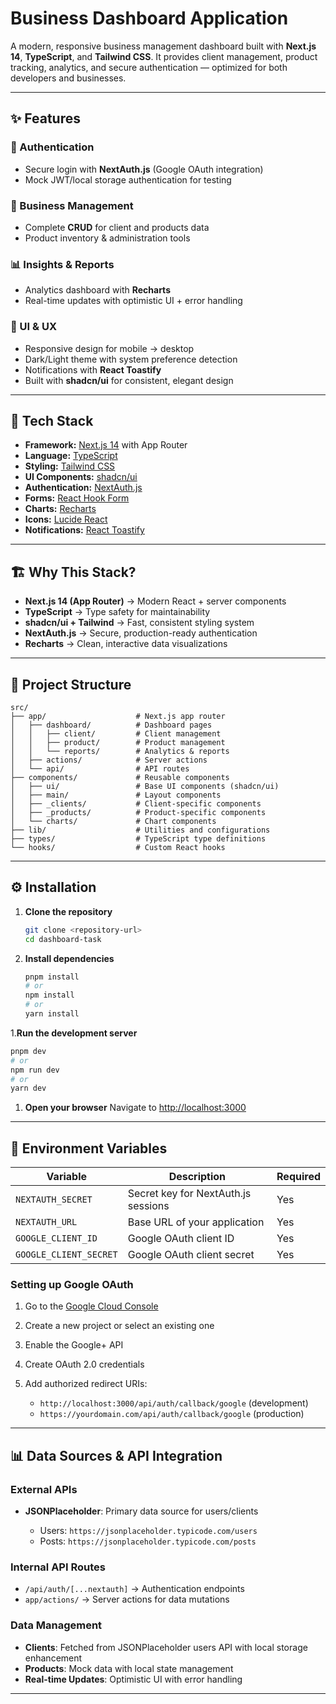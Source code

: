 # Business Dashboard Application

A modern, responsive business management dashboard built with **Next.js 14**, **TypeScript**, and **Tailwind CSS**.
It provides client management, product tracking, analytics, and secure authentication — optimized for both developers and businesses.

---

## ✨ Features

### 🔐 Authentication

- Secure login with **NextAuth.js** (Google OAuth integration)
- Mock JWT/local storage authentication for testing

### 👥 Business Management

- Complete **CRUD** for client and products data
- Product inventory & administration tools

### 📊 Insights & Reports

- Analytics dashboard with **Recharts**
- Real-time updates with optimistic UI + error handling

### 🎨 UI & UX

- Responsive design for mobile → desktop
- Dark/Light theme with system preference detection
- Notifications with **React Toastify**
- Built with **shadcn/ui** for consistent, elegant design

---

## 🚀 Tech Stack

- **Framework:** [Next.js 14](https://nextjs.org/) with App Router
- **Language:** [TypeScript](https://www.typescriptlang.org/)
- **Styling:** [Tailwind CSS](https://tailwindcss.com/)
- **UI Components:** [shadcn/ui](https://ui.shadcn.com/)
- **Authentication:** [NextAuth.js](https://next-auth.js.org/)
- **Forms:** [React Hook Form](https://react-hook-form.com/)
- **Charts:** [Recharts](https://recharts.org/)
- **Icons:** [Lucide React](https://lucide.dev/)
- **Notifications:** [React Toastify](https://fkhadra.github.io/react-toastify/)

---

## 🏗️ Why This Stack?

- **Next.js 14 (App Router)** → Modern React + server components
- **TypeScript** → Type safety for maintainability
- **shadcn/ui + Tailwind** → Fast, consistent styling system
- **NextAuth.js** → Secure, production-ready authentication
- **Recharts** → Clean, interactive data visualizations

---

## 📁 Project Structure

```
src/
├── app/                    # Next.js app router
│   ├── dashboard/          # Dashboard pages
│   │   ├── client/         # Client management
│   │   ├── product/        # Product management
│   │   └── reports/        # Analytics & reports
│   ├── actions/            # Server actions
│   └── api/                # API routes
├── components/             # Reusable components
│   ├── ui/                 # Base UI components (shadcn/ui)
│   ├── main/               # Layout components
│   ├── _clients/           # Client-specific components
│   ├── _products/          # Product-specific components
│   └── charts/             # Chart components
├── lib/                    # Utilities and configurations
├── types/                  # TypeScript type definitions
└── hooks/                  # Custom React hooks
```

---

## ⚙️ Installation

1. **Clone the repository**

   ```bash
   git clone <repository-url>
   cd dashboard-task
   ```

2. **Install dependencies**

   ```bash
   pnpm install
   # or
   npm install
   # or
   yarn install
   ```

1.**Run the development server**

```bash
pnpm dev
# or
npm run dev
# or
yarn dev
```

1. **Open your browser**
   Navigate to [http://localhost:3000](http://localhost:3000)

---

## 🔧 Environment Variables

| Variable               | Description                         | Required |
| ---------------------- | ----------------------------------- | -------- |
| `NEXTAUTH_SECRET`      | Secret key for NextAuth.js sessions | Yes      |
| `NEXTAUTH_URL`         | Base URL of your application        | Yes      |
| `GOOGLE_CLIENT_ID`     | Google OAuth client ID              | Yes      |
| `GOOGLE_CLIENT_SECRET` | Google OAuth client secret          | Yes      |

### Setting up Google OAuth

1. Go to the [Google Cloud Console](https://console.cloud.google.com/)
2. Create a new project or select an existing one
3. Enable the Google+ API
4. Create OAuth 2.0 credentials
5. Add authorized redirect URIs:

   - `http://localhost:3000/api/auth/callback/google` (development)
   - `https://yourdomain.com/api/auth/callback/google` (production)

---

## 📊 Data Sources & API Integration

### External APIs

- **JSONPlaceholder**: Primary data source for users/clients

  - Users: `https://jsonplaceholder.typicode.com/users`
  - Posts: `https://jsonplaceholder.typicode.com/posts`

### Internal API Routes

- `/api/auth/[...nextauth]` → Authentication endpoints
- `app/actions/` → Server actions for data mutations

### Data Management

- **Clients**: Fetched from JSONPlaceholder users API with local storage enhancement
- **Products**: Mock data with local state management
- **Real-time Updates**: Optimistic UI with error handling

---
